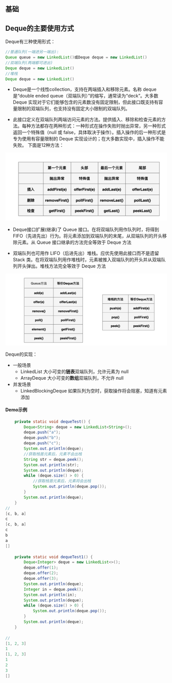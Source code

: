 ## 基础

> 

## Deque的主要使用方式

Deque有三种使用形式：

```java
//普通队列(一端进另一端出):
Queue queue = new LinkedList()或Deque deque = new LinkedList()
//双端队列(两端都可进出)
Deque deque = new LinkedList()
//堆栈
Deque deque = new LinkedList()
```

- Deque是一个线性collection，支持在两端插入和移除元素。名称 deque 是“double ended queue（双端队列）”的缩写，通常读为“deck”。大多数 Deque 实现对于它们能够包含的元素数没有固定限制，但此接口既支持有容量限制的双端队列，也支持没有固定大小限制的双端队列。

- 此接口定义在双端队列两端访问元素的方法。提供插入、移除和检查元素的方法。每种方法都存在两种形式：一种形式在操作失败时抛出异常，另一种形式返回一个特殊值（null 或 false，具体取决于操作）。插入操作的后一种形式是专为使用有容量限制的 Deque 实现设计的；在大多数实现中，插入操作不能失败。
  下面是12种方法：

![](/imgs/leetcode/classify/image-20210831181556668.png)

- Deque接口扩展(继承)了 Queue 接口。在将双端队列用作队列时，将得到 FIFO（先进先出）行为。将元素添加到双端队列的末尾，从双端队列的开头移除元素。从 Queue 接口继承的方法完全等效于 Deque 方法

- 双端队列也可用作 LIFO（后进先出）堆栈。应优先使用此接口而不是遗留 Stack 类。在将双端队列用作堆栈时，元素被推入双端队列的开头并从双端队列开头弹出。堆栈方法完全等效于 Deque 方法

![](/imgs/leetcode/classify/image-20210831182153342.png)

Deque的实现：

- 一般场景
  - LinkedList 大小可变的**链表**双端队列，允许元素为 null
  - ArrayDeque 大小可变的**数组**双端队列，不允许 null
- 并发场景
  - LinkedBlockingDeque 如果队列为空时，获取操作将会阻塞，知道有元素添加

#### Demo示例

```java
    private static void dequeTest() {
        Deque<String> deque = new LinkedList<String>();
        deque.push("a");
        deque.push("b");
        deque.push("c");
        System.out.println(deque);
        //获取栈首元素后，元素不会出栈
        String str = deque.peek();
        System.out.println(str);
        System.out.println(deque);
        while (deque.size() > 0) {
            //获取栈首元素后，元素将会出栈
            System.out.println(deque.pop());
        }
        System.out.println(deque);
    }
//
[c, b, a]
c
[c, b, a]
c
b
a
[]
  
    private static void dequeTest1() {
        Deque<Integer> deque = new LinkedList<>();
        deque.offer(1);
        deque.offer(2);
        deque.offer(3);
        System.out.println(deque);
        Integer in = deque.peek();
        System.out.println(in);
        System.out.println(deque);
        while (deque.size() > 0) {
            System.out.println(deque.pop());
        }
        System.out.println(deque);
    }  
  
//
[1, 2, 3]
1
[1, 2, 3]
1
2
3
[]
```

